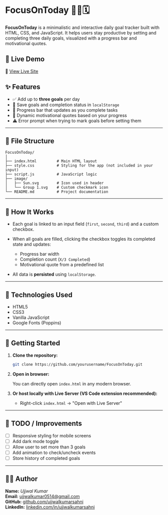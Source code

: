 # FocusOnToday 🧘‍♂️🗓️

**FocusOnToday** is a minimalistic and interactive daily goal tracker built with HTML, CSS, and JavaScript. It helps users stay productive by setting and completing three daily goals, visualized with a progress bar and motivational quotes.

## 🚀 Live Demo

🔗 [View Live Site](https://focus-on-today-ujjwal.netlify.app/)

## ✨ Features

* ✅ Add up to **three goals** per day
* 📌 Save goals and completion status in `localStorage`
* 🎯 Progress bar that updates as you complete tasks
* 💬 Dynamic motivational quotes based on your progress
* ⚠️ Error prompt when trying to mark goals before setting them

---

## 📁 File Structure

```
FocusOnToday/
│
├── index.html         # Main HTML layout
├── style.css          # Styling for the app (not included in your input)
├── script.js          # JavaScript logic
├── image/
│   ├── Sun.svg        # Icon used in header
│   └── Group 1.svg    # Custom checkmark icon
└── README.md          # Project documentation
```

---

## 🧠 How It Works

* Each goal is linked to an input field (`first`, `second`, `third`) and a custom checkbox.
* When all goals are filled, clicking the checkbox toggles its completed state and updates:

  * Progress bar width
  * Completion count (`X/3 Completed`)
  * Motivational quote from a predefined list
* All data is **persisted** using `localStorage`.

---

## 🔧 Technologies Used

* HTML5
* CSS3
* Vanilla JavaScript
* Google Fonts (Poppins)

---

## 🚀 Getting Started

1. **Clone the repository:**

   ```bash
   git clone https://github.com/yourusername/FocusOnToday.git
   ```

2. **Open in browser:**

   You can directly open `index.html` in any modern browser.

3. **Or host locally with Live Server (VS Code extension recommended):**

   * Right-click `index.html` → "Open with Live Server"

---

## 📌 TODO / Improvements

* [ ] Responsive styling for mobile screens
* [ ] Add dark mode toggle
* [ ] Allow user to set more than 3 goals
* [ ] Add animation to check/uncheck events
* [ ] Store history of completed goals

---

## 👨‍💻 Author

**Name:** *Ujjwal Kumar*  
**Email:** ujjwalkumar0514@gmail.com  
**GitHub:** [github.com/ujjwalkumarsahni](https://github.com/ujjwalkumarsahni)  
**LinkedIn:** [linkedin.com/in/ujjwalkumarsahni](https://linkedin.com/in/ujjwalkumarsahni)
